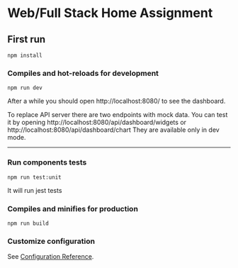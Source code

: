 # Web/Full Stack Home Assignment

First run
----
```shell
npm install
```

### Compiles and hot-reloads for development
```shell
npm run dev
```
After a while you should open http://localhost:8080/ to see the dashboard.

To replace API server there are two endpoints with mock data.
You can test it by opening http://localhost:8080/api/dashboard/widgets or http://localhost:8080/api/dashboard/chart
They are available only in dev mode.


----
### Run components tests
```shell
npm run test:unit
```
It will run jest tests


### Compiles and minifies for production
```shell
npm run build
```


### Customize configuration
See [Configuration Reference](https://cli.vuejs.org/config/).
